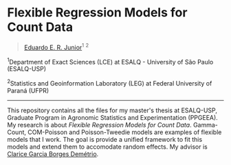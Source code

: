 # Flexible Regression Models for Count Data

> [Eduardo E. R. Junior][eduardo]<sup>1</sup>
  <sup>2</sup>

<sup>1</sup>Department of Exact Sciences (LCE) at ESALQ - University of
São Paulo (ESALQ-USP)

<sup>2</sup>Statistics and Geoinformation Laboratory (LEG) at Federal
University of Paraná (UFPR)

---

This repository contains all the files for my master's thesis at
ESALQ-USP, Graduate Program in Agronomic Statistics and Experimentation
(PPGEEA). My research is about _Flexible Regression Models for Count
Data_. Gamma-Count, COM-Poisson and Poisson-Tweedie models are examples
of flexible models that I work. The goal is provide a unified framework
to fit this models and extend them to accomodate random effects. My
advisor is [Clarice Garcia Borges Demétrio][clarice].


<!--------------------------------------------- -->
<!-- Links -->

[eduardo]: https://jreduardo.github.io/about/
[clarice]: http://www4.esalq.usp.br/pesquisa/node/25
